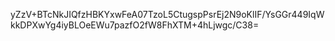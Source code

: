 yZzV+BTcNkJIQfzHBKYxwFeA07TzoL5CtugspPsrEj2N9oKlIF/YsGGr449IqWkkDPXwYg4iyBLOeEWu7pazfO2fW8FhXTM+4hLjwgc/C38=
